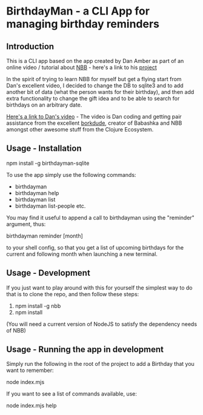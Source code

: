# BirthdayMan - a CLI App for managing birthday reminders

## Introduction

This is a CLI app based on the app created by Dan Amber as part of an online video / tutorial about
[NBB](https://github.com/babashka/nbb) - here's a link to his [project](https://github.com/danownsthisspace/birthman)

In the spirit of trying to learn NBB for myself but get a flying start from Dan's excellent video, I decided
to change the DB to sqlite3 and to add another bit of data (what the person wants for their birthday), and
then add extra functionality to change the gift idea and to be able to search for birthdays on an arbitrary date.

[Here's a link to Dan's video](https://youtu.be/_-G9EKaAyuI) - The video is Dan coding and getting pair assistance
from the excellent [borkdude](https://github.com/borkdude), creator of Babashka and NBB amongst other awesome stuff
from the Clojure Ecosystem.

## Usage - Installation

npm install -g birthdayman-sqlite

To use the app simply use the following commands:

* birthdayman
* birthdayman help
* birthdayman list
* birthdayman list-people
etc.

You may find it useful to append a call to birthdayman using the "reminder" argument, thus:

birthdayman reminder [month]

to your shell config, so that you get a list of upcoming birthdays for the current and following month when launching a new terminal.

## Usage - Development

If you just want to play around with this for yourself the simplest way to do that is to clone the repo, and then follow these steps:

1. npm install -g nbb
2. npm install

(You will need a current version of NodeJS to satisfy the dependency needs of NBB)

## Usage - Running the app in development

Simply run the following in the root of the project to add a Birthday that you want to remember:

node index.mjs

If you want to see a list of commands available, use:

node index.mjs help